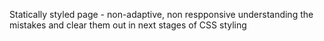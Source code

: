 Statically styled page - non-adaptive, non respponsive 
understanding the mistakes and clear them out in next stages of CSS styling
